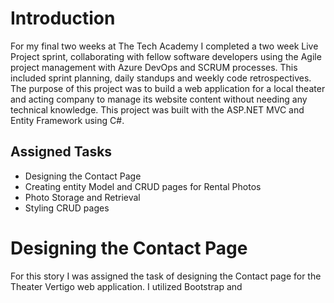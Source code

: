 # Introduction
For my final two weeks at The Tech Academy I completed a two week Live Project sprint, collaborating with fellow software developers
using the Agile project management with Azure DevOps and SCRUM processes. This included sprint planning, daily standups and weekly code retrospectives.
The purpose of this project was to build a web application for a local theater and acting company to manage its website content without needing any
technical knowledge. This project was built with the ASP.NET MVC and Entity Framework using C#.

## Assigned Tasks
* Designing the Contact Page
* Creating entity Model and CRUD pages for Rental Photos
* Photo Storage and Retrieval
* Styling CRUD pages

# Designing the Contact Page
For this story I was assigned the task of designing the Contact page for the Theater Vertigo web application. 
I utilized Bootstrap and 




